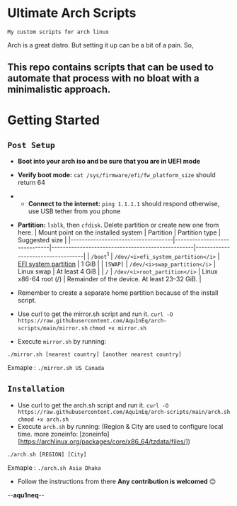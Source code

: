 # Ultimate Arch Scripts
`My custom scripts for arch linux`

Arch is a great distro. But setting it up can be a bit of a pain. So,
## This repo contains scripts that can be used to automate that process with no bloat with a minimalistic approach. 

# Getting Started
## `Post Setup`
-  **Boot into your arch iso and be sure that you are in UEFI mode**
- **Verify boot mode:** `cat /sys/firmware/efi/fw_platform_size` should return 64 
- - **Connect to the internet:** `ping 1.1.1.1` should respond otherwise, use USB tether from you phone
- **Partition:** `lsblk`, then `cfdisk`. Delete partition or create new one from here.
| Mount point on the installed system | Partition                    | Partition type                                   | Suggested size                    |
|------------------------------------|------------------------------|--------------------------------------------------|-----------------------------------|
| `/boot`<sup>1</sup>                | `/dev/<i>efi_system_partition</i>` | [EFI system partition](https://en.wikipedia.org/wiki/GUID_Partition_Table#Partition_type_GUIDs) | 1 GiB                             |
| `[SWAP]`                           | `/dev/<i>swap_partition</i>` | Linux swap                                       | At least 4 GiB                     |
| `/`                                | `/dev/<i>root_partition</i>` | Linux x86-64 root (/)                            | Remainder of the device. At least 23–32 GiB. |
 
- Remember to create a separate home partition because of the install script.
- Use curl to get the mirror.sh script and run it.
  `curl -O https://raw.githubusercontent.com/Aqu1nEq/arch-scripts/main/mirror.sh`
  `chmod +x mirror.sh`
- Execute `mirror.sh` by running:
```
./mirror.sh [nearest country] [another nearest country]
```
Exmaple : `./mirror.sh US Canada`

## `Installation`
- Use curl to get the arch.sh script and run it.
  `curl -O https://raw.githubusercontent.com/Aqu1nEq/arch-scripts/main/arch.sh`
  `chmod +x arch.sh`
- Execute `arch.sh` by running: (Region & City are used to configure local time. more zoneinfo: [zoneinfo][https://archlinux.org/packages/core/x86_64/tzdata/files/])
```
./arch.sh [REGION] [City]
```
Exmaple : `./arch.sh Asia Dhaka`
- Follow the instructions from there
**Any contribution is welcomed** 😊

--**aqu1neq**--
